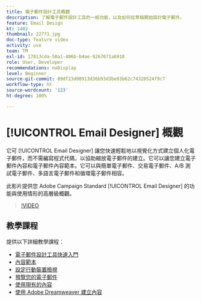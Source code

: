 ```yaml
---
title: 電子郵件設計工具概觀
description: 了解電子郵件設計工具的一般功能，以及如何從草稿開始設計電子郵件。
feature: Email Design
kt: 1402
thumbnail: 22771.jpg
doc-type: feature video
activity: use
team: TM
exl-id: 17813cda-50a1-406b-b4ae-9267671a6910
role: User, Developer
recommendations: noDisplay
level: Beginner
source-git-commit: 89df23d00913d36b93d3be03b62c74320524f9c7
workflow-type: ht
source-wordcount: '123'
ht-degree: 100%

---
```


# [!UICONTROL Email Designer] 概觀

它可 [!UICONTROL Email Designer] 讓您快速輕鬆地以視覺化方式建立個人化電子郵件，而不需編寫程式代碼，以協助縮放電子郵件的建立。它可以讓您建立電子郵件內容和電子郵件內容範本。它可以與簡單電子郵件、交易電子郵件、A/B 測試電子郵件、多語言電子郵件和循環電子郵件相容。

此影片提供您 Adobe Campaign Standard [!UICONTROL Email Designer] 的功能與使用情形的高層級概觀。

>[!VIDEO](https://video.tv.adobe.com/v/22771?quality=12&learn=on)

## 教學課程

提供以下詳細教學課程：

* [電子郵件設計工具快速入門](/help/designing-content/email-designer/getting-started-with-the-email-designer.md)
* [內容範本](/help/designing-content/email-designer/email-content-templates.md)
* [設定行動裝置檢視](/help/designing-content/email-designer/configure-the-mobile-view.md)
* [預覽您的電子郵件](/help/designing-content/email-designer/preview-your-email.md)
* [使用現有的內容](/help/designing-content/email-designer/working-with-existing-content.md)
* [使用 Adobe Dreamweaver 建立內容](/help/designing-content/email-designer/dreamweaver-integration.md)

